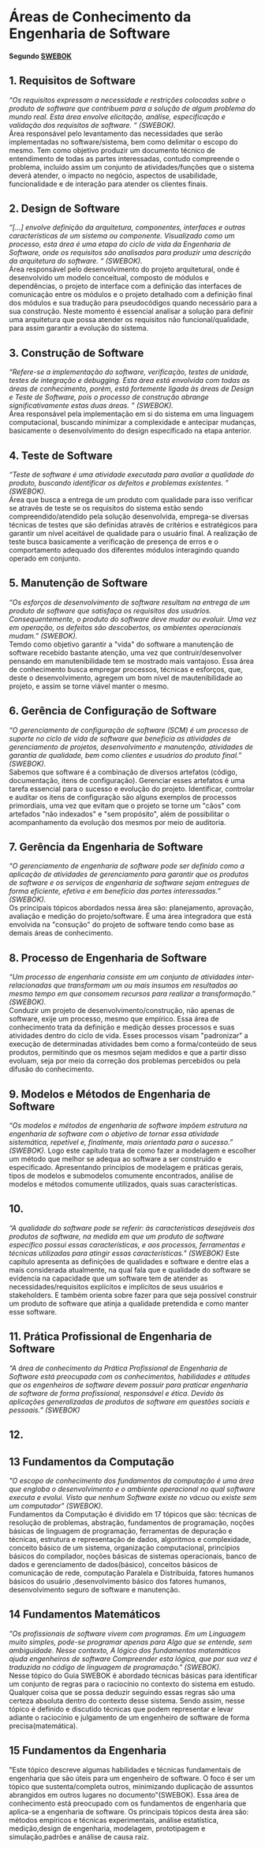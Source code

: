 # Áreas de Conhecimento da Engenharia de Software
#### Segundo [SWEBOK](https://www.computer.org/web/swebok/v3)

## 1. Requisitos de Software

<em>“Os requisitos expressam a necessidade e restrições colocadas sobre o produto de software que contribuem para a solução de algum problema do mundo real. Esta área envolve elicitação, análise, especificação e validação dos requisitos de software. “ (SWEBOK).</em>  
Área responsável pelo levantamento das necessidades que serão implementadas no software/sistema, bem como delimitar o escopo do mesmo. Tem como objetivo produzir um documento técnico de entendimento de todas as partes interessadas, contudo compreende o problema, incluído assim um conjunto de atividades/funções que o sistema deverá atender, o impacto no negócio, aspectos de usabilidade, funcionalidade e de interação para atender os clientes finais.

## 2. Design de Software
<em>“[...] envolve definição da arquitetura, componentes, interfaces e outras características de um sistema ou componente. Visualizado como um processo, esta área é uma etapa do ciclo de vida da Engenharia de Software, onde os requisitos são analisados para produzir uma descrição da arquitetura do software. “ (SWEBOK).</em>  
Área responsável pelo desenvolvimento do projeto arquitetural, onde é desenvolvido um modelo conceitual, composto de módulos e dependências, o projeto de interface com a definição das interfaces de comunicação entre os módulos e o projeto detalhado com a definição final dos módulos e sua tradução para pseudocódigos quando necessário para a sua construção. Neste momento é essencial analisar a solução para definir uma arquitetura que possa atender os requisitos não funcional/qualidade, para assim garantir a evolução do sistema.

## 3. Construção de Software
<em>“Refere-se a implementação do software, verificação, testes de unidade, testes de integração e debugging. Esta área está envolvida com todas as áreas de conhecimento, porém, está fortemente ligada às áreas de Design e Teste de Software, pois o processo de construção abrange significativamente estas duas áreas. ” (SWEBOK).</em>  
Área responsável pela implementação em si do sistema em uma linguagem computacional, buscando minimizar a complexidade e antecipar mudanças, basicamente o desenvolvimento do design especificado na etapa anterior. 

## 4. Teste de Software 
<em>“Teste de software é uma atividade executada para avaliar a qualidade do produto, buscando identificar os defeitos e problemas existentes. ” (SWEBOK).</em>  
Área que busca a entrega de um produto com qualidade para isso verificar se através de teste se os requisitos do sistema estão sendo compreendido/atendido pela solução desenvolvida, emprega-se diversas técnicas de testes que são definidas através de critérios e estratégicos para garantir um nível aceitável de qualidade para o usuário final.  A realização de teste busca basicamente a verificação de presença de erros e o comportamento adequado dos diferentes módulos interagindo quando operado em conjunto.

## 5. Manutenção de Software
<em>“Os esforços de desenvolvimento de software resultam na entrega de um produto de software que satisfaça os requisitos dos usuários. Consequentemente, o produto do software deve mudar ou evoluir. Uma vez em operação, os defeitos são descobertos, os ambientes operacionais mudam.” (SWEBOK).</em>  
Temdo como objetivo garantir a "vida" do software a manutenção de software recebido bastante atenção, uma vez que contruir/desenvolver pensando em manutenibilidade tem se mostrado mais vantajoso. Essa área de conhecimento busca empregar processos, técnicas e esforços, que, deste o desenvolvimento, agregem um bom nível de mautenibilidade ao projeto, e assim se torne viável manter o mesmo.

## 6. Gerência de Configuração de Software
<em>“O gerenciamento de configuração de software (SCM) é um processo de suporte no ciclo de vida de software que beneficia as atividades de gerenciamento de projetos, desenvolvimento e manutenção, atividades de garantia de qualidade, bem como clientes e usuários do produto final.” (SWEBOK).</em>  
Sabemos que software é a combinação de diversos artefatos (código, documentação, itens de configuração). Gerenciar esses artefatos é uma tarefa essencial para o sucesso e evolução do projeto. Identificar, controlar e auditar os itens de configuração são alguns exemplos de processos primordiais, uma vez que evitam que o projeto se torne um "cãos" com artefados "não indexados" e "sem propósito", além de possibilitar o acompanhamento da evolução dos mesmos por meio de auditoria.

## 7. Gerência da Engenharia de Software
<em>“O gerenciamento de engenharia de software pode ser definido como a aplicação de atividades de gerenciamento para garantir que os produtos de software e os serviços de engenharia de software sejam entregues de forma eficiente, efetiva e em benefício das partes interessadas.” (SWEBOK).</em>   
Os principais tópicos abordados nessa área são: planejamento, aprovação, avaliação e medição do projeto/software. É uma área integradora que está envolvida na "consução" do projeto de software tendo como base as demais áreas de conhecimento.

## 8. Processo de Engenharia de Software
<em>“Um processo de engenharia consiste em um conjunto de atividades inter-relacionadas que transformam um ou mais insumos em resultados ao mesmo tempo em que consomem recursos para realizar a transformação.” (SWEBOK).</em>   
Conduzir um projeto de desenvolvimento/construção, não apenas de software, exije um processo, mesmo que empírico. Essa área de conhecimento trata da definição e medição desses processos e suas atividades dentro do ciclo de vida. Esses processos visam "padronizar" a execução de determinadas atividades bem como a forma/conteúdo de seus produtos, permitindo que os mesmos sejam medidos e que a partir disso evoluam, seja por meio da correção dos problemas percebidos ou pela difusão do conhecimento.  

## 9. Modelos e Métodos de Engenharia de Software
<em>“Os modelos e métodos de engenharia de software impõem estrutura na engenharia de software com o objetivo de tornar essa atividade sistemática, repetível e, finalmente, mais orientada para o sucesso.” (SWEBOK).</em>
Logo este capítulo trata de como fazer a modelagem e escolher um método que melhor se adequa ao software a ser construído e especificado. Apresentando princípios de modelagem e práticas gerais, tipos de modelos e submodelos comumente encontrados,  análise de modelos e métodos comumente utilizados, quais suas características.

## 10.
<em>“A qualidade do software pode se referir: às características desejáveis ​​dos produtos de software, na medida em que um produto de software específico possui essas características, e aos processos, ferramentas e técnicas utilizadas para atingir essas características.” (SWEBOK)</em>
Este capítulo apresenta as definições de qualidades e software e dentre elas a mais considerada atualmente, na qual fala que e qualidade do software se evidencia na capacidade que um software tem de atender as necessidades/requisitos explícitos e implícitos de seus usuários e stakeholders. E também orienta sobre fazer para que seja possível construir um produto de software que atinja a qualidade pretendida e como manter esse software.

## 11. Prática Profissional de Engenharia de Software 
<em>“A área de conhecimento da Prática Profissional de Engenharia de Software está preocupada com os conhecimentos, habilidades e atitudes que os engenheiros de software devem possuir para praticar engenharia de software de forma profissional, responsável e ética. Devido às aplicações generalizadas de produtos de software em questões sociais e pessoais.” (SWEBOK)</em>


## 12.

## 13 Fundamentos da Computação
<em>"O escopo de conhecimento dos fundamentos da computação é uma área que engloba o desenvolvimento e o ambiente operacional no qual software executa e evolui. Visto que nenhum Software existe no vácuo ou existe sem um computador" (SWEBOK).</em>    
Fundamentos da Computação é dividido em 17 tópicos que são: técnicas de resolução de problemas, abstração, fundamentos de programação, noções básicas de linguagem de programação, ferramentas de depuração e técnicas, estrutura e representação de dados, algoritmos e complexidade, conceito básico de um sistema, organização computacional, princípios básicos do compilador, noções básicas de sistemas operacionais, banco de dados e gerenciamento de dados(básico), conceitos básicos de comunicação de rede, computação Paralela e Distribuída, fatores humanos básicos do usuário ,desenvolvimento básico dos fatores humanos, desenvolvimento seguro de software e manutenção.

## 14 Fundamentos Matemáticos
<em>"Os profissionais de software vivem com programas. Em um Linguagem muito simples, pode-se programar apenas para
Algo que se entende, sem ambiguidade. Nesse contexto, A lógico dos fundamentos matemáticos ajuda engenheiros de software
Compreender esta lógica, que por sua vez é traduzida no código de linguagem de programação." (SWEBOK).</em>  
Nesse tópico do Guia SWEBOK é abordado técnicas básicas para identificar um conjunto de regras para o raciocínio no contexto do sistema em estudo. Qualquer coisa que se possa deduzir seguindo essas regras são uma certeza absoluta dentro do contexto desse sistema. Sendo assim, nesse tópico é definido e discutido técnicas que podem representar e levar adiante o raciocínio e julgamento de um engenheiro de software de forma precisa(matemática). 
## 15 Fundamentos da Engenharia
"Este tópico descreve algumas habilidades e técnicas fundamentais de engenharia que são úteis para um engenheiro de software. O foco é ser um tópico que sustenta/completa outros, minimizando duplicação de assuntos abrangidos em outros lugares no documento"(SWEBOK).
Essa área de conhecimento está preocupado com os fundamentos de engenharia que aplica-se a engenharia de software. Os principais  tópicos desta área são: métodos empíricos e técnicas experimentais, análise estatística, medição,design de engenharia, modelagem, prototipagem e simulação,padrões e análise de causa raiz.
